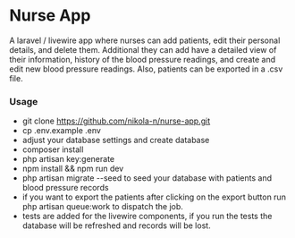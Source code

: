 # Nurse App

A laravel / livewire app where nurses can add patients, edit their personal details, and delete them. Additional they
can add have a detailed view of their information, history of the blood pressure readings, and create and edit new blood
pressure readings. Also, patients can be exported in a .csv file.

### Usage

- git clone https://github.com/nikola-n/nurse-app.git
- cp .env.example .env
- adjust your database settings and create database
- composer install
- php artisan key:generate
- npm install && npm run dev
- php artisan migrate --seed to seed your database with patients and blood pressure records
- if you want to export the patients after clicking on the export button run php artisan queue:work to dispatch the job.
- tests are added for the livewire components, if you run the tests the database will be refreshed and records will be lost.

